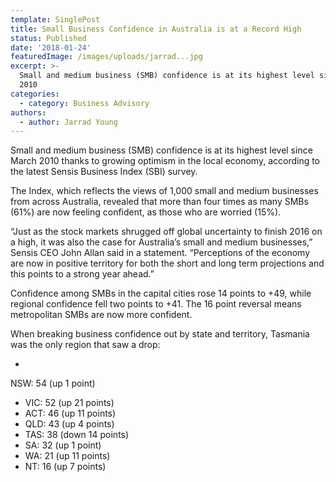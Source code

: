 ```yaml
---
template: SinglePost
title: Small Business Confidence in Australia is at a Record High
status: Published
date: '2018-01-24'
featuredImage: /images/uploads/jarrad...jpg
excerpt: >-
  Small and medium business (SMB) confidence is at its highest level since March
  2010
categories:
  - category: Business Advisory
authors:
  - author: Jarrad Young
---
```

Small and medium business (SMB) confidence is at its highest level since March 2010 thanks to growing optimism in the local economy, according to the latest Sensis Business Index (SBI) survey.

The Index, which reflects the views of 1,000 small and medium businesses from across Australia, revealed that more than four times as many SMBs (61%) are now feeling confident, as those who are worried (15%).

“Just as the stock markets shrugged off global uncertainty to finish 2016 on a high, it was also the case for Australia’s small and medium businesses,” Sensis CEO John Allan said in a statement. “Perceptions of the economy are now in positive territory for both the short and long term projections and this points to a strong year ahead.”

Confidence among SMBs in the capital cities rose 14 points to +49, while regional confidence fell two points to +41. The 16 point reversal means metropolitan SMBs are now more confident.

When breaking business confidence out by state and territory, Tasmania was the only region that saw a drop:

* NSW: 54 (up 1 point)
* VIC: 52 (up 21 points)
* ACT: 46 (up 11 points)
* QLD: 43 (up 4 points)
* TAS: 38 (down 14 points)
* SA: 32 (up 1 point)
* WA: 21 (up 11 points)
* NT: 16 (up 7 points)
